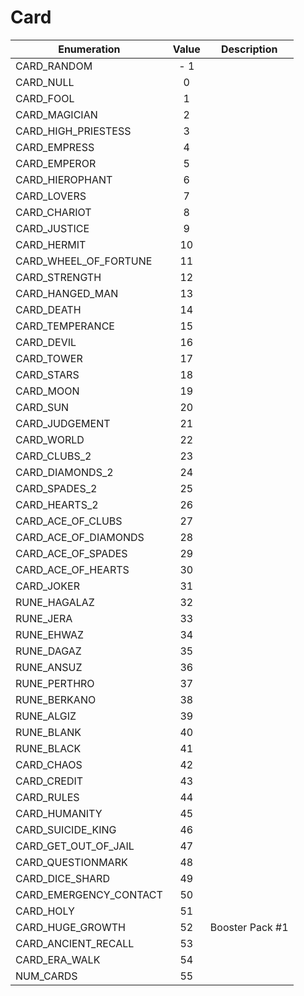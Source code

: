 # Card

|Enumeration|Value|Description|
|-----------|:---:|-----------|
|CARD_RANDOM|- 1||
|CARD_NULL|0||
|CARD_FOOL|1||
|CARD_MAGICIAN|2||
|CARD_HIGH_PRIESTESS|3||
|CARD_EMPRESS|4||
|CARD_EMPEROR|5||
|CARD_HIEROPHANT|6||
|CARD_LOVERS|7||
|CARD_CHARIOT|8||
|CARD_JUSTICE|9||
|CARD_HERMIT|10||
|CARD_WHEEL_OF_FORTUNE|11||
|CARD_STRENGTH|12||
|CARD_HANGED_MAN|13||
|CARD_DEATH|14||
|CARD_TEMPERANCE|15||
|CARD_DEVIL|16||
|CARD_TOWER|17||
|CARD_STARS|18||
|CARD_MOON|19||
|CARD_SUN|20||
|CARD_JUDGEMENT|21||
|CARD_WORLD|22||
|CARD_CLUBS_2|23||
|CARD_DIAMONDS_2|24||
|CARD_SPADES_2|25||
|CARD_HEARTS_2|26||
|CARD_ACE_OF_CLUBS|27||
|CARD_ACE_OF_DIAMONDS|28||
|CARD_ACE_OF_SPADES|29||
|CARD_ACE_OF_HEARTS|30||
|CARD_JOKER|31||
|RUNE_HAGALAZ|32||
|RUNE_JERA|33||
|RUNE_EHWAZ|34||
|RUNE_DAGAZ|35||
|RUNE_ANSUZ|36||
|RUNE_PERTHRO|37||
|RUNE_BERKANO|38||
|RUNE_ALGIZ|39||
|RUNE_BLANK|40||
|RUNE_BLACK|41||
|CARD_CHAOS|42||
|CARD_CREDIT|43||
|CARD_RULES|44||
|CARD_HUMANITY|45||
|CARD_SUICIDE_KING|46||
|CARD_GET_OUT_OF_JAIL|47||
|CARD_QUESTIONMARK|48||
|CARD_DICE_SHARD|49||
|CARD_EMERGENCY_CONTACT|50||
|CARD_HOLY|51||
|CARD_HUGE_GROWTH|52|Booster Pack #1|
|CARD_ANCIENT_RECALL|53||
|CARD_ERA_WALK|54||
|NUM_CARDS|55||
